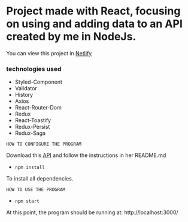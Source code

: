 # Project made with React, focusing on using and adding data to an API created by me in NodeJs.

You can view this project in [Netlify](https://gabriel-react-escola.netlify.app)
### technologies used
- Styled-Component
- Validator
- History
- Axios
- React-Router-Dom
- Redux
- React-Toastify
- Redux-Persist
- Redux-Saga

``
HOW TO CONFIGURE THE PROGRAM
``

Download this [API](https://github.com/Gabriel-Rabeloo/api_rest) and follow the instructions in her README.md

 - `npm install`

  To install all dependencies.

``
HOW TO USE THE PROGRAM
``

 - `npm start`

At this point, the program should be running at: http://localhost:3000/

